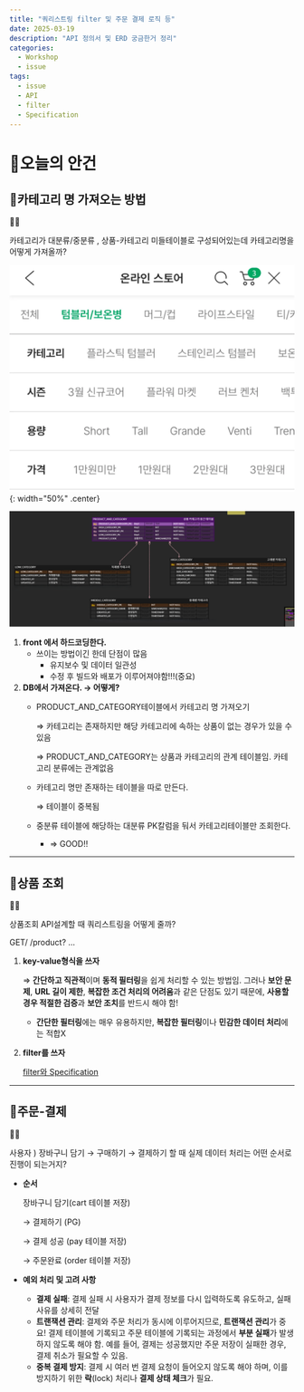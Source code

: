 ```yaml
---
title: "쿼리스트링 filter 및 주문 결제 로직 등"
date: 2025-03-19
description: "API 정의서 및 ERD 궁금한거 정리"
categories: 
  - Workshop
  - issue
tags: 
  - issue
  - API
  - filter
  - Specification
---
```


# 💁오늘의 안건

## 📌카테고리 명 가져오는 방법

<aside id="notion_callout">
🙋‍♀️

카테고리가 대분류/중분류 , 상품-카테고리 미들테이블로 구성되어있는데 카테고리명을 어떻게 가져올까?

</aside>

![image.png](/assets/post_img/250321/image2.png){: width="50%" .center}

![image.png](/assets/post_img/250321/image.png)

1. **front 에서 하드코딩한다.**
    - 쓰이는 방법이긴 한데 단점이 많음
        - 유지보수 및 데이터 일관성
        - 수정 후 빌드와 배포가 이루어져야함!!!(중요)
2. **DB에서 가져온다. → 어떻게?**
    - PRODUCT_AND_CATEGORY테이블에서 카테고리 명 가져오기
        
        ⇒ 카테고리는 존재하지만 해당 카테고리에 속하는 상품이 없는 경우가 있을 수 있음
        
        ⇒ PRODUCT_AND_CATEGORY는 상품과 카테고리의 관계 테이블임. 카테고리 분류에는 관계없음
        
    - 카테고리 명만 존재하는 테이블을 따로 만든다.
        
        ⇒ 테이블이 중복됨
        
    - 중분류 테이블에 해당하는 대분류 PK칼럼을 둬서 카테고리테이블만 조회한다.
        - ⇒ GOOD!!

---

## 📌상품 조회

<aside  class="notion_callout">
🙋‍♀️

상품조회 API설계할 때 쿼리스트링을 어떻게 줄까?

GET/ /product? …

</aside>

1. **key-value형식을 쓰자**
    
    ⇒  **간단하고 직관적**이며 **동적 필터링**을 쉽게 처리할 수 있는 방법임. 그러나 **보안 문제**, **URL 길이 제한**, **복잡한 조건 처리의 어려움**과 같은 단점도 있기 때문에, **사용할 경우 적절한 검증**과 **보안 조치**를 반드시 해야 함!
    
    - **간단한 필터링**에는 매우 유용하지만, **복잡한 필터링**이나 **민감한 데이터 처리**에는 적합X
2.  **filter를 쓰자** 
    
    [filter와 Specification](https://www.notion.so/filter-Specification-1bd0e03aad348034b6d4c759a825d994?pvs=21)
    

---

## 📌주문-결제

<aside  class="notion_callout">
🙋‍♀️

사용자 ) 장바구니 담기 → 구매하기 → 결제하기 할 때 실제 데이터 처리는 어떤 순서로 진행이 되는거지?

</aside>

- **순서**
    
    장바구니 담기(cart 테이블 저장) 
    
    → 결제하기 (PG) 
    
    → 결제 성공 (pay 테이블 저장) 
    
    → 주문완료 (order 테이블 저장)
    
- **예외 처리 및 고려 사항**
    - **결제 실패**: 결제 실패 시 사용자가 결제 정보를 다시 입력하도록 유도하고, 실패 사유를 상세히 전달
    - **트랜잭션 관리**: 결제와 주문 처리가 동시에 이루어지므로, **트랜잭션 관리**가 중요! 결제 테이블에 기록되고 주문 테이블에 기록되는 과정에서 **부분 실패**가 발생하지 않도록 해야 함. 예를 들어, 결제는 성공했지만 주문 저장이 실패한 경우, 결제 취소가 필요할 수 있음.
    - **중복 결제 방지**: 결제 시 여러 번 결제 요청이 들어오지 않도록 해야 하며, 이를 방지하기 위한 **락**(lock) 처리나 **결제 상태 체크**가 필요.
